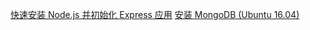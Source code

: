 [快速安装 Node.js 并初始化 Express 应用](http://www.jianshu.com/p/52760ba9d663)
[安装 MongoDB (Ubuntu 16.04)](http://www.jianshu.com/p/8401b267bf85)